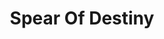 ---
title: "Spear Of Destiny"
summary: "Spear of Destiny is a British rock band, founded in 1983 by singer and songwriter Kirk Brandon and bassist Stan Stammers . It has had an ever-changing line-up through the years. Formed by Kirk Brandon and Stan Stammers after the demise of '' with an original line-up that includes Chris Bell and Lascelles James for the 1983 album 'The Grapes of Wrath'. There have been many changes in the musical style and in the musicians that make up the group, with only Kirk Brandon being the constant member. Others who have been in the lineup include, Mickey Donnelly, Neil Pyzer, Alan St. Clair, Dolphin Taylor for the albums of 'One Eyed Jacks' and 'World Service'. Pete Barnacle, Steve Barnacle, Marco Perron and Volker Janssen for the album 'Outland'. The final album of the 80's \"The Price You Pay\" had Kirk Brandon in Guitar and Voices, Pete Barnacle in Drums, Volker Janssen in Keyboards and Chris Bostock in Basses. HISTORY Formed in 1983, the band's original line-up consisted of Kirk Brandon, Stan Stammers, Chris Bell and Lascelles James. In late 1983 this line-up was superseded by Dolphin Taylor on drums, Alan St Clair on guitar, John Lennard on sax and Neil Pyzer on keyboards and additional saxophone. In 1984 John Lennard was replaced by Mickey Donnelly on Saxophone. Spear of Destiny recorded one session for John Peel . \"The band played a punk-influenced form of power rock, which often had an anthemic feel.\" Their second album, One Eyed Jacks was released in 1984. It reached No. 22 in the UK Albums Chart Spear of Destiny’s reputation in the mid-1980s depended to a greater extent on their live performances. In 1985, their album, World Service reached the UK Top 20. Founder member Stan Stammers left in 1986. In the wake of the release of the fourth album, Outland and its Top 15 hit \"Never Take Me Alive\", the band began achieving some chart success and staging sell-out concerts, including a support slot to U2 at Wembley Stadium. However, ill fortune struck on the eve of the band’s appearance at the Reading Festival, as Brandon contracted Reiter disease which obliged the band to put all their plans on hold for nearly a year. Spear of Destiny have had 10 UK Singles Chart entries. Four reached the Top 50 but only one made the Top 20 - \"Never Take Me Alive\" . In addition to Brandon and Stammers, past members of the band in the 1980s included former Gillan drummer Pete Barnacle, former JoBoxers bassist Chris Bostock, former Adam and the Ants guitarist Marco Pirroni, and former Tom Robinson Band and Stiff Little Fingers drummer Dolphin Taylor. Brandon is also a member of the supergroup, Dead Men Walking. THEATRE OF HATE/SPEAR OF DESTINY Theatre of Hate was a post-punk / goth-rock band formed in Clapham, Great Britain in 1980, directed by Kirk Brandon , from the ashes of the punk band The Pack, formed in 1978 by Kirk Brandon , Simon Werner , Jonathan Werner , and Rab Fae Beith , later replaced by Jim Walker , which was characterised by a raw sound that sometimes resembles Warsaw , and they published on the Rough Trade label two singles, Brave new soldiers and King of kings, and an EP, Long live the past, which would appear after the band split, All were issued on the cd comp with The complete singles of the Pack/Theatre of Hate, released by Anagram Records in 1995, and more recently the small label Almafame released the CD Dead Ronin, containing all the songs written by Brandon and The Pack in this period, and two unpublished live videos. After their second Peel session, in August 1981, Theatre of Hate entered the studio with producer Mick Jones to record their first studio album , Westworld, released in February 1982. Shortly after the album was recorded, the new guitarist Billy Duffy joined the band, and then the drummer Luke Rendle was replaced by Nigel Preston. The album reached number 17 in the list of albums of the United Kingdom and also generated the single Top 40 Do you believe in the Westworld ?, and included other good songs, like Judgment hymn, Love is a ghost and Conqueror. In February of 1982, Theatre of Hate published another album in direct, He who dares wins: Live in Berlin, recorded in September of 1981. Billy Duffy later left the band to join Ian Astbury in Death Cult. Theatre of Hate continued for a short time before splitting up later that year, after releasing the singles The Hop and Eastworld. A second studio album, Aria of the devil, was recorded, and was not published until 1998, as well as other unpublished demos of these recordings that were released as Ten years after in 1993. Brandon took over Spear of Destiny with the Bass player Stan Stammers. The album compilation Revolution was launched after the breakup of the group, spending three weeks on the British charts, reaching the number 67. Nigel Preston joined his former bandmate Billy Duffy as a drummer for The Cult, participating in his 1984 album Dreamtime. Theatre of Hate reformed in 1991 for the Return to 8 tour, with a lineup that included the members of the original band Brandon, Stammers and Lennard, with the addition of Pete Barnacle on drums and the guitarist of Spear of Destiny / The Mission, Mark Gemini Thwaite. A live recording of the London Astoria show with this lineup, Theatre of Hate Act 4, was later released on CD by Plastic Head Records. In 1994, the group consisting of Brandon, Stammers, John McNutt and Art Smith entered the Mix-O-Lydian studios of Boonton, New Jersey, with Brad Morrision, to record a new album under the name of Theatre of Hate. Retribution was not published until the beginning of 1996 in the United States and the United Kingdom. Love is a ghost, published by Receiver Records in 1999, is a direct from the era that offers one of the best moments of his short career. Coinciding with the 25th anniversary of Westworld, Theatre of Hate was reformed on a one-week tour that culminated in the Islington Academy in April 2007. The album was reissued, with the addition of new songs. Of the original lineup, only Stammers was unavailable, due to the conflict of schedules and family commitments in the United States, where he resided, being replaced by Craig Adams, former bassist with,The Sisters of Mercy and The Mission,and briefly the Cult, joining Brandon, Guthrie, Lennard and Rendle for the meeting. In May 2012, the original Theater of Hate lineup composed by Kirk Brandon, Stan Stammers and John Lennard, augmented by Adrian Portas on guitar and Mike Kelly on drums, gathered for three concerts to commemorate the 30th anniversary of Westworld, celebrated in Bristol, London and Crewe."
image: "spear-of-destiny.jpg"
---